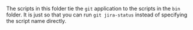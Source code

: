 The scripts in this folder tie the `git` application to the scripts in the `bin` folder. It is just so that you can run `git jira-status` instead of specifying the script name directly.
